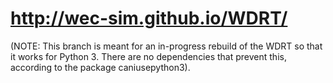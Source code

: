 # http://wec-sim.github.io/WDRT/

(NOTE: This branch is meant for an in-progress rebuild of the WDRT so that it works for Python 3. There are no dependencies that prevent this, according to the package caniusepython3). 